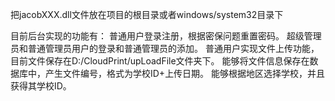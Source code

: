 把jacobXXX.dll文件放在项目的根目录或者windows/system32目录下  

目前后台实现的功能有：
	普通用户登录注册，根据密保问题重置密码。
	超级管理员和普通管理员用户的登录和普通管理员的添加。
	普通用户实现文件上传功能，目前文件保存在D:/CloudPrint/upLoadFile文件夹下。
	能够将文件信息保存在数据库中，产生文件编号，格式为学校ID+上传日期。
	能够根据地区选择学校，并且获得其学校ID。
